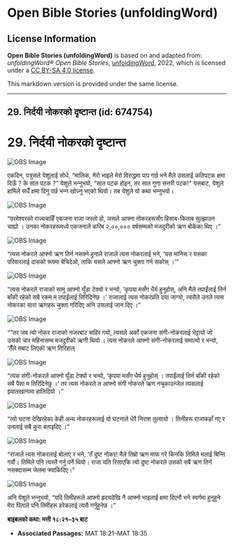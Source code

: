 # Open Bible Stories (unfoldingWord)

## License Information

**Open Bible Stories (unfoldingWord)** is based on and adapted from: _unfoldingWord® Open Bible Stories_, [unfoldingWord](https://unfoldingword.org/utw), 2022, which is licensed under a [CC BY-SA 4.0 license](https://creativecommons.org/licenses/by-sa/4.0/legalcode.en).

This markdown version is provided under the same license.



--------------------------------

## 29. निर्दयी नोकरको दृष्टान्त (id: 674754)

29\. निर्दयी नोकरको दृष्टान्त
=============================

![OBS Image](https://cdn.door43.org/obs/jpg/360px/obs-en-29-01.jpg)

एकदिन, पत्रुसले येशूलाई सोधे, “मालिक, मेरो भाइले मेरो विरुद्धमा पाप गर्छ भने मैले उसलाई कतिपटक क्षमा दिऊँ ? के सात पटक ?” येशुले भन्‍नुभयो, “सात पटक होइन, तर सात गुणा सत्तरी पटक!" यसबाट, येशुले हामिले सधैँ क्षमा दिनु पर्छ भन्‍न खोज्‍नु भएको थियो। तब येशुले यो कथा भन्‍नुभयो।

![OBS Image](https://cdn.door43.org/obs/jpg/360px/obs-en-29-02.jpg)

“परमेश्‍वरको राज्यचाहिँ एकजना राजा जस्तो हो, जसले आफ्ना नोकरहरूसँग हिसाब\-किताब सुल्झाउन चाह्यो । उनका नोकरहरूमध्ये एकजनाले करिब २,००,००० वर्षसम्मको मजदुरीको ऋण बोकेका थिए ।”

![OBS Image](https://cdn.door43.org/obs/jpg/360px/obs-en-29-03.jpg)

“त्यस नोकरले आफ्नो ऋण तिर्न नसक्ने हुनाले राजाले त्यस नोकरलाई भने, ‘यस मानिस र यसका परिवारलाई दासको रूपमा बेचिदेओ, ताकि यसले आफ्नो ऋण चुक्ता गर्न सकोस् ।’”

![OBS Image](https://cdn.door43.org/obs/jpg/360px/obs-en-29-04.jpg)

“त्यस नोकरले राजाको सामु आफ्नो घुँडा टेक्यो र भन्यो, ‘कृपया मसँग धैर्य हुनुहोस्, अनि मैले तपाईंलाई तिर्न बाँकी रहेको सबै रकम म तपाईंलाई तिरिदिनेछ ।’ राजालाई त्यस नोकरप्रति दया जाग्यो, त्यसैले उनले त्यस नोकरका सारा ऋणहरू चुक्ता गरिदिए अनि उसलाई जान दिए ।”

![OBS Image](https://cdn.door43.org/obs/jpg/360px/obs-en-29-05.jpg)

““तर जब त्यो नोकर राजाको नजरबाट बाहिर गयो, त्यसले अर्को एकजना संगी\-नोकरलाई भेट्टायो जो उसको चार महिनासम्म मजदुरीको ऋणी थियो । त्यस नोकरले आफ्नो संगी\-नोकरलाई समात्यो र भन्यो, ‘तैँले मबाट लिएको ऋण तिरिहाल्

![OBS Image](https://cdn.door43.org/obs/jpg/360px/obs-en-29-06.jpg)

“त्यस संगी\-नोकरले आफ्नो घुँडा टेक्यो र भन्यो, ‘कृपया मसँग धैर्य हुनुहोस् । तपाईंलाई तिर्न बाँकी रहेको सबै पैसा म तिरिदिनेछु ।’ तर त्यस नोकरले त आफ्नो संगी नोकरले ऋण नचुकाउन्‍जेल त्यसलाई झ्यालखानामा हालिदियो ।”

![OBS Image](https://cdn.door43.org/obs/jpg/360px/obs-en-29-07.jpg)

“त्यो घटना देखिरहेका केही अन्य नोकरहरूलाई यो घटनाले धेरै निराश तुल्यायो । तिनीहरू राजाकहाँ गए र उनलाई सबै कुरा बताइदिए ।”

![OBS Image](https://cdn.door43.org/obs/jpg/360px/obs-en-29-08.jpg)

“राजाले त्यस नोकरलाई बोलाए र भने, ‘तँ दुष्ट नोकर! मैले तिम्रो ऋण माफ गरे किनकि तिमिले मलाई बिन्ति गर्यौ। तिमिले पनि त्‍यस्तै गर्नु पर्ने थियो। राजा यति रिसाएकि त्यो दुष्‍ट नोकरले उसको सबै ऋण तिर्न नसक्‍दासम्‍म जेलमा फ्‍याकिदिए।"

![OBS Image](https://cdn.door43.org/obs/jpg/360px/obs-en-29-09.jpg)

अनि येशूले भन्‍नुभयो, “यदि तिमीहरूले आफ्नो हृदयदेखि नै आफ्नो भाइलाई क्षमा दिएनौ भने स्वर्गमा हुनुहुने मेरा पिताले पनि तिमीहरू हरेकलाई त्यसै गर्नुहुनेछ ।”​

**बाइबलको कथा: मत्ती १८:२१–३५ बाट**

* **Associated Passages:** MAT 18:21–MAT 18:35

